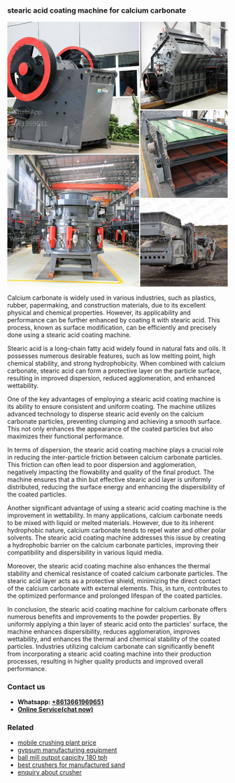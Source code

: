 <h3>stearic acid coating machine for calcium carbonate</h3><img src='1708498371.jpg' alt=''><p>Calcium carbonate is widely used in various industries, such as plastics, rubber, papermaking, and construction materials, due to its excellent physical and chemical properties. However, its applicability and performance can be further enhanced by coating it with stearic acid. This process, known as surface modification, can be efficiently and precisely done using a stearic acid coating machine.</p><p>Stearic acid is a long-chain fatty acid widely found in natural fats and oils. It possesses numerous desirable features, such as low melting point, high chemical stability, and strong hydrophobicity. When combined with calcium carbonate, stearic acid can form a protective layer on the particle surface, resulting in improved dispersion, reduced agglomeration, and enhanced wettability.</p><p>One of the key advantages of employing a stearic acid coating machine is its ability to ensure consistent and uniform coating. The machine utilizes advanced technology to disperse stearic acid evenly on the calcium carbonate particles, preventing clumping and achieving a smooth surface. This not only enhances the appearance of the coated particles but also maximizes their functional performance.</p><p>In terms of dispersion, the stearic acid coating machine plays a crucial role in reducing the inter-particle friction between calcium carbonate particles. This friction can often lead to poor dispersion and agglomeration, negatively impacting the flowability and quality of the final product. The machine ensures that a thin but effective stearic acid layer is uniformly distributed, reducing the surface energy and enhancing the dispersibility of the coated particles.</p><p>Another significant advantage of using a stearic acid coating machine is the improvement in wettability. In many applications, calcium carbonate needs to be mixed with liquid or melted materials. However, due to its inherent hydrophobic nature, calcium carbonate tends to repel water and other polar solvents. The stearic acid coating machine addresses this issue by creating a hydrophobic barrier on the calcium carbonate particles, improving their compatibility and dispersibility in various liquid media.</p><p>Moreover, the stearic acid coating machine also enhances the thermal stability and chemical resistance of coated calcium carbonate particles. The stearic acid layer acts as a protective shield, minimizing the direct contact of the calcium carbonate with external elements. This, in turn, contributes to the optimized performance and prolonged lifespan of the coated particles.</p><p>In conclusion, the stearic acid coating machine for calcium carbonate offers numerous benefits and improvements to the powder properties. By uniformly applying a thin layer of stearic acid onto the particles' surface, the machine enhances dispersibility, reduces agglomeration, improves wettability, and enhances the thermal and chemical stability of the coated particles. Industries utilizing calcium carbonate can significantly benefit from incorporating a stearic acid coating machine into their production processes, resulting in higher quality products and improved overall performance.</p><h3>Contact us</h3><ul><li><strong>Whatsapp:&nbsp;<a href="https://wa.me/8613661969651">+8613661969651</a></strong></li><li><a href="https://swt.shibang-china.com/?git&amp;zhl&amp;stearic acid coating machine for calcium carbonate"><strong>Online Service(chat now)</strong></a></li></ul><h3>Related</h3><ul><li><a href='mobile crushing plant price.md'>mobile crushing plant price</a></li><li><a href='gypsum manufacturing equipment.md'>gypsum manufacturing equipment</a></li><li><a href='ball mill outpot capicity 180 tph.md'>ball mill outpot capicity 180 tph</a></li><li><a href='best crushers for manufactured sand.md'>best crushers for manufactured sand</a></li><li><a href='enquiry about crusher.md'>enquiry about crusher</a></li></ul>